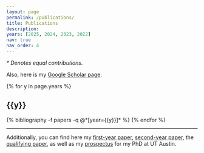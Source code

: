 ```yaml
---
layout: page
permalink: /publications/
title: Publications
description:
years: [2025, 2024, 2023, 2022]
nav: true
nav_order: 4
---
```

*\* Denotes equal contributions.*

Also, here is my [Google Scholar page](https://scholar.google.com/citations?hl=en&user=_EAk1jUAAAAJ).

<div class="publications">

{% for y in page.years %}
  <h2 class="year">{{y}}</h2>
  {% bibliography -f papers -q @*[year={{y}}]* %}
{% endfor %}

</div>

<hr>

Additionally, you can find here my [first-year paper](/assets/ut_austin_phd_papers/Zhan%202022%20FYP%20Emotion%20Trigger%20Summarization.pdf), [second-year paper](/assets/ut_austin_phd_papers/Zhan%202023%20SYP%20Emotion%20Appraisal.pdf), the [qualifying paper](/assets/ut_austin_phd_papers/Zhan%202024%20QP%20Cognitive%20Reappraisal.pdf), as well as my [prospectus](/assets/ut_austin_phd_papers/Zhan%202025%20Prospectus.pdf) for my PhD at UT Austin.
